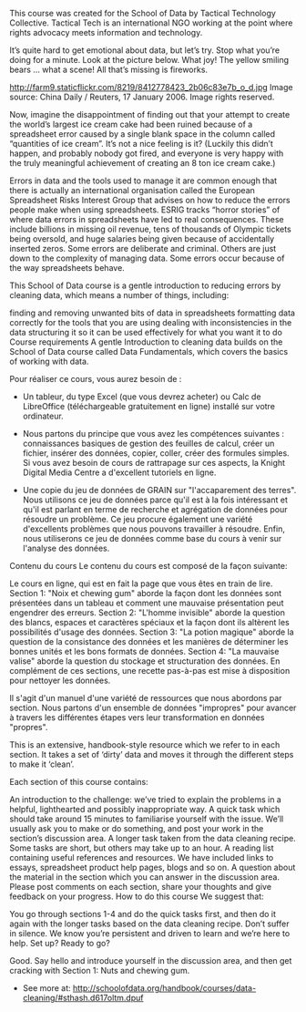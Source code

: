 This course was created for the School of Data by Tactical Technology Collective. Tactical Tech is an international NGO working at the point where rights advocacy meets information and technology.

It’s quite hard to get emotional about data, but let’s try. Stop what you’re doing for a minute. Look at the picture below. What joy! The yellow smiling bears … what a scene! All that’s missing is fireworks.

http://farm9.staticflickr.com/8219/8412778423_2b06c83e7b_o_d.jpg
Image source: China Daily / Reuters, 17 January 2006. Image rights reserved.

Now, imagine the disappointment of finding out that your attempt to create the world’s largest ice cream cake had been ruined because of a spreadsheet error caused by a single blank space in the column called “quantities of ice cream”. It’s not a nice feeling is it? (Luckily this didn’t happen, and probably nobody got fired, and everyone is very happy with the truly meaningful achievement of creating an 8 ton ice cream cake.)

Errors in data and the tools used to manage it are common enough that there is actually an international organisation called the European Spreadsheet Risks Interest Group that advises on how to reduce the errors people make when using spreadsheets. ESRIG tracks “horror stories” of where data errors in spreadsheets have led to real consequences. These include billions in missing oil revenue, tens of thousands of Olympic tickets being oversold, and huge salaries being given because of accidentally inserted zeros. Some errors are deliberate and criminal. Others are just down to the complexity of managing data. Some errors occur because of the way spreadsheets behave.

This School of Data course is a gentle introduction to reducing errors by cleaning data, which means a number of things, including:

finding and removing unwanted bits of data in spreadsheets
formatting data correctly for the tools that you are using
dealing with inconsistencies in the data
structuring it so it can be used effectively for what you want it to do
Course requirements
A gentle Introduction to cleaning data builds on the School of Data course called Data Fundamentals, which covers the basics of working with data.

Pour réaliser ce cours, vous aurez besoin de :

- Un tableur, du type Excel (que vous devrez acheter) ou Calc de LibreOffice (téléchargeable gratuitement en ligne) installé sur votre ordinateur. 

- Nous partons du principe que vous avez les compétences suivantes : connaissances basiques de gestion des feuilles de calcul, créer un fichier, insérer des données, copier, coller, créer des formules simples. 
Si vous avez besoin de cours de rattrapage sur ces aspects, la Knight Digital Media Centre a d'excellent tutoriels en ligne.

- Une copie du jeu de données de GRAIN sur "l'accaparement des terres". Nous utilisons ce jeu de données parce qu'il est à la fois intéressant et qu'il est parlant en terme de recherche et agrégation de données pour résoudre un problème. Ce jeu procure également une variété d'excellents problèmes que nous pouvons travailler à résoudre. Enfin, nous utiliserons ce jeu de données comme base du cours à venir sur l'analyse des données.

Contenu du cours
Le contenu du cours est composé de la façon suivante:

Le cours en ligne, qui est en fait la page que vous êtes en train de lire.
Section 1: "Noix et chewing gum" aborde la façon dont les données sont présentées dans un tableau et comment une mauvaise présentation peut engendrer des erreurs.
Section 2: "L'homme invisible" aborde la question des blancs, espaces et caractères spéciaux et la façon dont ils altèrent les possibilités d'usage des données.
Section 3: "La potion magique" aborde la question de la consistance des données et les manières de déterminer les bonnes unités et les bons formats de données.
Section 4: "La mauvaise valise" aborde la question du stockage et structuration des données.
En complément de ces sections, une recette pas-à-pas est mise à disposition pour nettoyer les données.

Il s'agit d'un manuel d'une variété de ressources que nous abordons par section. Nous partons d'un ensemble de données "impropres" pour avancer à travers les différentes étapes vers leur transformation en données "propres".

This is an extensive, handbook-style resource which we refer to in each section. It takes a set of ‘dirty’ data and moves it through the different steps to make it ‘clean’.

Each section of this course contains:

An introduction to the challenge: we’ve tried to explain the problems in a helpful, lighthearted and possibly inappropriate way.
A quick task which should take around 15 minutes to familiarise yourself with the issue. We’ll usually ask you to make or do something, and post your work in the section’s discussion area.
A longer task taken from the data cleaning recipe. Some tasks are short, but others may take up to an hour.
A reading list containing useful references and resources. We have included links to essays, spreadsheet product help pages, blogs and so on.
A question about the material in the section which you can answer in the discussion area. Please post comments on each section, share your thoughts and give feedback on your progress.
How to do this course
We suggest that:

You go through sections 1-4 and do the quick tasks first, and then do it again with the longer tasks based on the data cleaning recipe.
Don’t suffer in silence. We know you’re persistent and driven to learn and we’re here to help.
Set up? Ready to go?

Good. Say hello and introduce yourself in the discussion area, and then get cracking with Section 1: Nuts and chewing gum.

- See more at: http://schoolofdata.org/handbook/courses/data-cleaning/#sthash.d617oltm.dpuf
